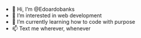 - 👋 Hi, I’m @Edoardobanks
- 👀 I’m interested in web development
- 🌱 I’m currently learning how to code with purpose
- 📫 Text me wherever, whenever
